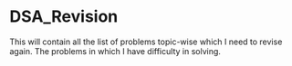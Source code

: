 # DSA_Revision
This will contain all the list of problems topic-wise which I need to revise again. The problems in which I have difficulty in solving.
